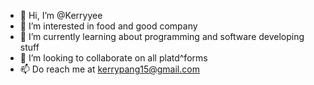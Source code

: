 - 👋 Hi, I’m @Kerryyee
- 👀 I’m interested in food and good company
- 🌱 I’m currently learning about programming and software developing stuff
- 💞️ I’m looking to collaborate on all platd^forms
- 📫 Do reach me at kerrypang15@gmail.com

<!---
Kerryyee/Kerryyee is a ✨ special ✨ repository because its `README.md` (this file) appears on your GitHub profile.
You can click the Preview link to take a look at your changes.
--->
